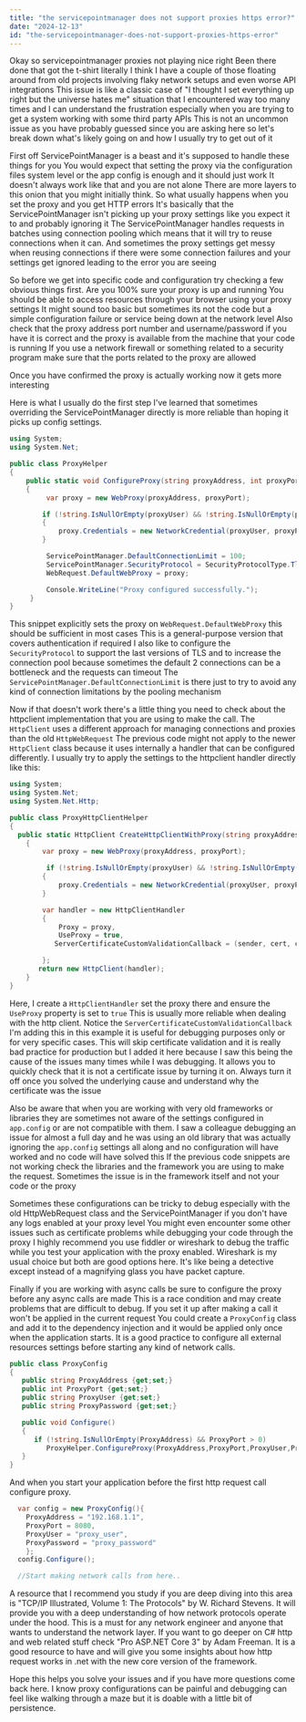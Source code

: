 ```yaml
---
title: "the servicepointmanager does not support proxies https error?"
date: "2024-12-13"
id: "the-servicepointmanager-does-not-support-proxies-https-error"
---
```


Okay so servicepointmanager proxies not playing nice right Been there done that got the t-shirt literally I think I have a couple of those floating around from old projects involving flaky network setups and even worse API integrations This issue is like a classic case of "I thought I set everything up right but the universe hates me" situation that I encountered way too many times and I can understand the frustration especially when you are trying to get a system working with some third party APIs This is not an uncommon issue as you have probably guessed since you are asking here so let's break down what's likely going on and how I usually try to get out of it

First off ServicePointManager is a beast and it's supposed to handle these things for you You would expect that setting the proxy via the configuration files system level or the app config is enough and it should just work It doesn't always work like that and you are not alone There are more layers to this onion that you might initially think. So what usually happens when you set the proxy and you get HTTP errors It's basically that the ServicePointManager isn't picking up your proxy settings like you expect it to and probably ignoring it The ServicePointManager handles requests in batches using connection pooling which means that it will try to reuse connections when it can. And sometimes the proxy settings get messy when reusing connections if there were some connection failures and your settings get ignored leading to the error you are seeing

So before we get into specific code and configuration try checking a few obvious things first. Are you 100% sure your proxy is up and running You should be able to access resources through your browser using your proxy settings It might sound too basic but sometimes its not the code but a simple configuration failure or service being down at the network level Also check that the proxy address port number and username/password if you have it is correct and the proxy is available from the machine that your code is running If you use a network firewall or something related to a security program make sure that the ports related to the proxy are allowed

Once you have confirmed the proxy is actually working now it gets more interesting

Here is what I usually do the first step I've learned that sometimes overriding the ServicePointManager directly is more reliable than hoping it picks up config settings.

```csharp
using System;
using System.Net;

public class ProxyHelper
{
    public static void ConfigureProxy(string proxyAddress, int proxyPort, string proxyUser = null, string proxyPassword = null)
    {
         var proxy = new WebProxy(proxyAddress, proxyPort);

        if (!string.IsNullOrEmpty(proxyUser) && !string.IsNullOrEmpty(proxyPassword))
        {
            proxy.Credentials = new NetworkCredential(proxyUser, proxyPassword);
        }

         ServicePointManager.DefaultConnectionLimit = 100;
         ServicePointManager.SecurityProtocol = SecurityProtocolType.Tls12 | SecurityProtocolType.Tls11 | SecurityProtocolType.Tls;
         WebRequest.DefaultWebProxy = proxy;

         Console.WriteLine("Proxy configured successfully.");
     }
}

```

This snippet explicitly sets the proxy on `WebRequest.DefaultWebProxy` this should be sufficient in most cases This is a general-purpose version that covers authentication if required I also like to configure the `SecurityProtocol` to support the last versions of TLS and to increase the connection pool because sometimes the default 2 connections can be a bottleneck and the requests can timeout The `ServicePointManager.DefaultConnectionLimit` is there just to try to avoid any kind of connection limitations by the pooling mechanism

Now if that doesn't work there's a little thing you need to check about the httpclient implementation that you are using to make the call. The `HttpClient` uses a different approach for managing connections and proxies than the old `HttpWebRequest` The previous code might not apply to the newer `HttpClient` class because it uses internally a handler that can be configured differently. I usually try to apply the settings to the httpclient handler directly like this:

```csharp
using System;
using System.Net;
using System.Net.Http;

public class ProxyHttpClientHelper
{
  public static HttpClient CreateHttpClientWithProxy(string proxyAddress, int proxyPort, string proxyUser = null, string proxyPassword = null)
    {
        var proxy = new WebProxy(proxyAddress, proxyPort);

         if (!string.IsNullOrEmpty(proxyUser) && !string.IsNullOrEmpty(proxyPassword))
        {
            proxy.Credentials = new NetworkCredential(proxyUser, proxyPassword);
        }

        var handler = new HttpClientHandler
        {
            Proxy = proxy,
            UseProxy = true,
           ServerCertificateCustomValidationCallback = (sender, cert, chain, sslPolicyErrors) => true // for testing only remove in production

        };
       return new HttpClient(handler);
    }
}
```

Here, I create a `HttpClientHandler` set the proxy there and ensure the `UseProxy` property is set to `true` This is usually more reliable when dealing with the http client. Notice the `ServerCertificateCustomValidationCallback` I'm adding this in this example it is useful for debugging purposes only or for very specific cases. This will skip certificate validation and it is really bad practice for production but I added it here because I saw this being the cause of the issues many times while I was debugging. It allows you to quickly check that it is not a certificate issue by turning it on. Always turn it off once you solved the underlying cause and understand why the certificate was the issue

Also be aware that when you are working with very old frameworks or libraries they are sometimes not aware of the settings configured in `app.config` or are not compatible with them. I saw a colleague debugging an issue for almost a full day and he was using an old library that was actually ignoring the `app.config` settings all along and no configuration will have worked and no code will have solved this If the previous code snippets are not working check the libraries and the framework you are using to make the request. Sometimes the issue is in the framework itself and not your code or the proxy

Sometimes these configurations can be tricky to debug especially with the old HttpWebRequest class and the ServicePointManager if you don't have any logs enabled at your proxy level You might even encounter some other issues such as certificate problems while debugging your code through the proxy I highly recommend you use fiddler or wireshark to debug the traffic while you test your application with the proxy enabled. Wireshark is my usual choice but both are good options here. It's like being a detective except instead of a magnifying glass you have packet capture.

Finally if you are working with async calls be sure to configure the proxy before any async calls are made This is a race condition and may create problems that are difficult to debug. If you set it up after making a call it won't be applied in the current request You could create a `ProxyConfig` class and add it to the dependency injection and it would be applied only once when the application starts. It is a good practice to configure all external resources settings before starting any kind of network calls.

```csharp
public class ProxyConfig
{
   public string ProxyAddress {get;set;}
   public int ProxyPort {get;set;}
   public string ProxyUser {get;set;}
   public string ProxyPassword {get;set;}

   public void Configure()
   {
      if (!string.IsNullOrEmpty(ProxyAddress) && ProxyPort > 0)
         ProxyHelper.ConfigureProxy(ProxyAddress,ProxyPort,ProxyUser,ProxyPassword);
   }
}
```
And when you start your application before the first http request call configure proxy.

```csharp
  var config = new ProxyConfig(){
    ProxyAddress = "192.168.1.1",
    ProxyPort = 8080,
    ProxyUser = "proxy_user",
    ProxyPassword = "proxy_password"
    };
  config.Configure();

  //Start making network calls from here..
```

A resource that I recommend you study if you are deep diving into this area is "TCP/IP Illustrated, Volume 1: The Protocols" by W. Richard Stevens. It will provide you with a deep understanding of how network protocols operate under the hood. This is a must for any network engineer and anyone that wants to understand the network layer. If you want to go deeper on C# http and web related stuff check "Pro ASP.NET Core 3" by Adam Freeman. It is a good resource to have and will give you some insights about how http request works in .net with the new core version of the framework.

Hope this helps you solve your issues and if you have more questions come back here. I know proxy configurations can be painful and debugging can feel like walking through a maze but it is doable with a little bit of persistence.
